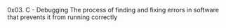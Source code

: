 0x03. C - Debugging
The process of finding and fixing errors in software that prevents it from running correctly
